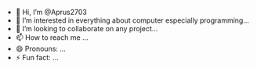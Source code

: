 - 👋 Hi, I’m @Aprus2703
- 👀 I’m interested in everything about computer especially programming...
- 💞️ I’m looking to collaborate on any project...
- 📫 How to reach me ...
- 😄 Pronouns: ...
- ⚡ Fun fact: ...

<!---
Aprus2703/Aprus2703 is a ✨ special ✨ repository because its `README.md` (this file) appears on your GitHub profile.
You can click the Preview link to take a look at your changes.
--->
